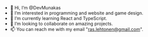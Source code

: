 - 👋 Hi, I’m @DevMunakas
- 👀 I’m interested in programming and website and game design.
- 🌱 I’m currently learning React and TypeScript.
- 💞️ I’m looking to collaborate on amazing projects.
- 📫 You can reach me with my email "ras.lehtonen@gmail.com".

<!---
DevMunakas/DevMunakas is a ✨ special ✨ repository because its `README.md` (this file) appears on your GitHub profile.
You can click the Preview link to take a look at your changes.
--->
